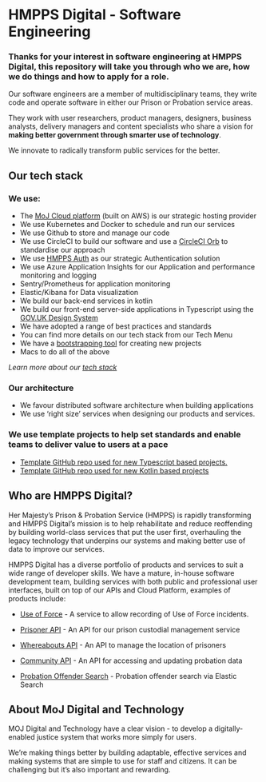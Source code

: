 # HMPPS Digital - Software Engineering 

### Thanks for your interest in software engineering at HMPPS Digital, this repository will take you through who we are, how we do things and how to apply for a role. 

Our software engineers are a member of multidisciplinary teams, they write code and operate software in either our Prison or Probation service areas.

They work with user researchers, product managers, designers, business analysts, delivery managers and content specialists who share a vision for **making better government through smarter use of technology**. 

We innovate to radically transform public services for the better.

<!-- ### Our software engineers are members of a community

We currently have over forty experienced developers who make up the broader engineering community, coach and mentor their colleagues and take part in informal support networks with their peers. 

- Take a look at our developer blog and read about one of our developers talking about her experiences joining during the lockdown.
- To help picture life at the Ministry of Justice Digital and Technology take a look at our blog and our strategy.
- To learn more about what developers do in government please review the DDaT Capability Framework: https://www.gov.uk/guidance/software-developer#senior-developer -->

## Our tech stack

### We use:

- The [MoJ Cloud platform](https://user-guide.cloud-platform.service.justice.gov.uk/#cloud-platform-user-guide) (built on AWS) is our strategic hosting provider
- We use Kubernetes and Docker to schedule and run our services
- We use Github to store and manage our code
- We use CircleCI to build our software and use a [CircleCI Orb](https://github.com/ministryofjustice/hmpps-circleci-orb) to standardise our approach
- We use [HMPPS Auth](https://github.com/ministryofjustice/hmpps-auth) as our strategic Authentication solution 
- We use Azure Application Insights for our Application and performance monitoring and logging
- Sentry/Prometheus for application monitoring
- Elastic/Kibana for Data visualization 
- We build our back-end services in kotlin
- We build our front-end server-side applications in Typescript using the [GOV.UK Design System](https://design-system.service.gov.uk)
- We have adopted a range of best practices and standards
- You can find more details on our tech stack from our Tech Menu 
- We have a [bootstrapping tool](https://github.com/ministryofjustice/dps-project-bootstrap) for creating new projects
- Macs to do all of the above

*Learn more about our [tech stack](tech-menu.md)*
### Our architecture

- We favour distributed software architecture when building applications
- We use ‘right size’ services when designing our products and services.

### We use template projects to help set standards and enable teams to deliver value to users at a pace

- [Template GitHub repo used for new Typescript based projects.](https://github.com/ministryofjustice/hmpps-template-typescript) 
- [Template GitHub repo used for new Kotlin based projects](https://github.com/ministryofjustice/hmpps-template-kotlin)


## Who are HMPPS Digital? 

Her Majesty’s Prison & Probation Service (HMPPS) is rapidly transforming and HMPPS Digital’s mission is to help rehabilitate and reduce reoffending by building world-class services that put the user first, overhauling the legacy technology that underpins our systems and making better use of data to improve our services. 

HMPPS Digital has a diverse portfolio of products and services to suit a wide range of developer skills. We have a mature, in-house software development team, building services with both public and professional user interfaces, built on top of our APIs and Cloud Platform, examples of products include:

- [Use of Force](https://github.com/ministryofjustice/use-of-force) - A service to allow recording of Use of Force incidents.

- [Prisoner API](https://github.com/ministryofjustice/prison-api) - An API for our prison custodial management service 
- [Whereabouts API](https://github.com/ministryofjustice/whereabouts-api/) - An API to manage the location of prisoners 
- [Community API](https://github.com/ministryofjustice/community-api) - An API for accessing and updating probation data 
- [Probation Offender Search](https://github.com/ministryofjustice/probation-offender-search) - Probation offender search via Elastic Search 

## About MoJ Digital and Technology

MOJ Digital and Technology have a clear vision - to develop a digitally-enabled justice system that works more simply for users.

We’re making things better by building adaptable, effective services and making systems that are simple to use for staff and citizens. It can be challenging but it’s also important and rewarding.

